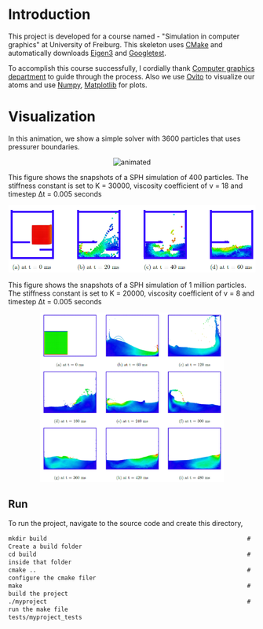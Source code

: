 # Introduction
This project is developed for a course named - "Simulation in computer graphics" at University of Freiburg.
This skeleton uses [CMake](https://cmake.org/) and  automatically downloads [Eigen3](https://eigen.tuxfamily.org/) and
[Googletest](https://github.com/google/googletest).

To accomplish this course successfully, I cordially thank [Computer graphics department](https://cg.informatik.uni-freiburg.de/index.htm) to guide through the process. Also we use [Ovito](https://www.ovito.org/about/) to visualize our atoms and use  [Numpy](https://numpy.org/), [Matplotlib](https://matplotlib.org/) for plots.


# Visualization
In this animation, we show a simple solver with 3600 particles that uses pressurer boundaries.   
<p align="center">
  <img src="figs/sph_3600particles.gif" alt="animated" width="300" />
</p>

This figure shows the snapshots of a SPH simulation of 400 particles. The stiffness constant is set to K = 30000, viscosity coefficient of ν = 18 and timestep Δt = 0.005 seconds
<p align="center">
  <img src="figs/knobs.PNG" width="550"/>
</p>

This figure shows the snapshots of a SPH simulation of 1 million particles. The stiffness constant is set to K = 20000, viscosity coefficient of ν = 8 and timestep Δt = 0.005 seconds
<p align="center">
  <img src="figs/image_1.PNG" width="375"/>
</p>

## Run
To run the project, navigate to the source code and create this directory,
```
mkdir build                                                         # Create a build folder
cd build                                                            # inside that folder
cmake ..                                                            # configure the cmake filer
make                                                                # build the project
./myproject                                                         # run the make file
tests/myproject_tests
```  